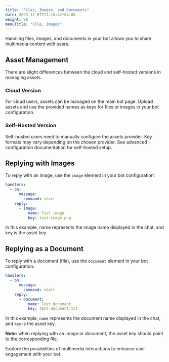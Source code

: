 ```yaml
---
title: "Files, Images, and Documents"
date: 2023-12-07T21:18:42+04:00
weight: 80
menuTitle: "File, Images"
---
```


Handling files, images, and documents in your bot allows you to share multimedia content with users.

## Asset Management

There are slight differences between the cloud and self-hosted versions in managing assets.

### Cloud Version

For cloud users, assets can be managed on the main bot page.
Upload assets and use the provided names as keys for files or images in your bot configuration.

### Self-Hosted Version

Self-hosted users need to manually configure the assets provider.
Key formats may vary depending on the chosen provider.
See advanced configuration documentation for self-hosted setup.

## Replying with Images

To reply with an image, use the `image` element in your bot configuration:

```yml
handlers:
  - on:
      message:
        command: start
    reply:
      - image:
          name: Test image
          key: test-image.png
```

In this example, name represents the image name displayed in the chat, and key is the asset key.

## Replying as a Document

To reply with a document (file), use the `document` element in your bot configuration:

```yml
handlers:
  - on:
      message:
        command: start
    reply:
      - document:
          name: Test document
          key: test-document.txt
```

In this example, `name` represents the document name displayed in the chat,
and `key` is the asset key.

**Note:** when replying with an image or document, the asset key should point to the corresponding file.

Explore the possibilities of multimedia interactions to enhance user engagement with your bot.
